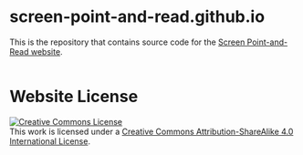 # screen-point-and-read.github.io


This is the repository that contains source code for the [Screen Point-and-Read website](screen-point-and-read.github.io).

<!-- If you find MMWorld useful for your work please cite: -->
```
```

# Website License
<a rel="license" href="http://creativecommons.org/licenses/by-sa/4.0/"><img alt="Creative Commons License" style="border-width:0" src="https://i.creativecommons.org/l/by-sa/4.0/88x31.png" /></a><br />This work is licensed under a <a rel="license" href="http://creativecommons.org/licenses/by-sa/4.0/">Creative Commons Attribution-ShareAlike 4.0 International License</a>.
